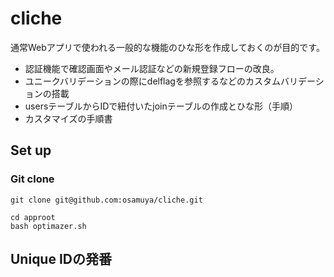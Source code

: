 # cliche

通常Webアプリで使われる一般的な機能のひな形を作成しておくのが目的です。

- 認証機能で確認画面やメール認証などの新規登録フローの改良。
- ユニークバリデーションの際にdelflagを参照するなどのカスタムバリデーションの搭載
- usersテーブルからIDで紐付いたjoinテーブルの作成とひな形（手順）
- カスタマイズの手順書


## Set up

### Git clone
````
git clone git@github.com:osamuya/cliche.git
````


````
cd approot
bash optimazer.sh
````

## Unique IDの発番

